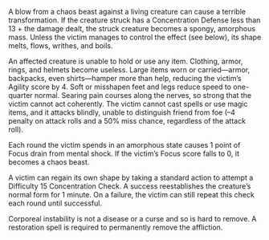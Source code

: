 A blow from a chaos beast against a living creature can cause a terrible transformation. If the creature struck has a Concentration Defense less than 13 + the damage dealt, the struck creature becomes a spongy, amorphous mass. Unless the victim manages to control the effect (see below), its shape melts, flows, writhes, and boils.

An affected creature is unable to hold or use any item. Clothing, armor, rings, and helmets become useless. Large items worn or carried—armor, backpacks, even shirts—hamper more than help, reducing the victim’s Agility score by 4. Soft or misshapen feet and legs reduce speed to one-quarter normal. Searing pain courses along the nerves, so strong that the victim cannot act coherently. The victim cannot cast spells or use magic items, and it attacks blindly, unable to distinguish friend from foe (–4 penalty on attack rolls and a 50% miss chance, regardless of the attack roll).

Each round the victim spends in an amorphous state causes 1 point of Focus drain from mental shock. If the victim’s Focus score falls to 0, it becomes a chaos beast.

A victim can regain its own shape by taking a standard action to attempt a Difficulty 15 Concentration Check. A success reestablishes the creature’s normal form for 1 minute. On a failure, the victim can still repeat this check each round until successful.

Corporeal instability is not a disease or a curse and so is hard to remove. A restoration spell is required to permanently remove the affliction.